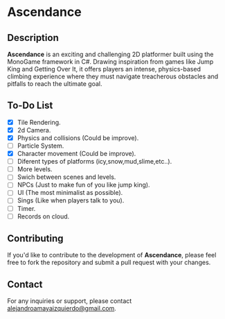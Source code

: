 # Ascendance

## Description
**Ascendance** is an exciting and challenging 2D platformer built using the MonoGame framework in C#. Drawing inspiration from games like Jump King and Getting Over It, it offers players an intense, physics-based climbing experience where they must navigate treacherous obstacles and pitfalls to reach the ultimate goal.

## To-Do List
- [x] Tile Rendering.
- [x] 2d Camera.
- [x] Physics and collisions (Could be improve).
- [ ] Particle System.
- [x] Character movement (Could be improve).
- [ ] Diferent types of platforms (icy,snow,mud,slime,etc..).
- [ ] More levels.
- [ ] Swich between scenes and levels.
- [ ] NPCs (Just to make fun of you like jump king).
- [ ] UI (The most minimalist as possible).
- [ ] Sings (Like when players talk to you).
- [ ] Timer.
- [ ] Records on cloud.

## Contributing
If you'd like to contribute to the development of **Ascendance**, please feel free to fork the repository and submit a pull request with your changes.

## Contact
For any inquiries or support, please contact alejandroamayaizquierdo@gmail.com.
